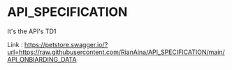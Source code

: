 # API_SPECIFICATION

It's the API's TD1

Link :
https://petstore.swagger.io/?url=https://raw.githubusercontent.com/RianAina/API_SPECIFICATION/main/API_ONBIARDING_DATA
